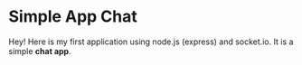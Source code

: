 Simple App Chat
===================


Hey! Here is my first application using node.js (express) and socket.io. It is a simple **chat app**. 
